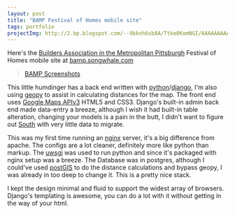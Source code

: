```yaml
---
layout: post
title: "BAMP Festival of Homes mobile site"
tags: portfolio
projectImg: http://2.bp.blogspot.com/--9bknh6sbAA/Ttke0KomNGI/AAAAAAAAAz0/On-M0zfzX5U/s320/BAMP-screenshots_01.jpg
---
```



Here's the [Builders Association in the Metropolitan Pittsburgh](http://www.pghhomebuilders.com/) Festival of Homes mobile site at [bamp.songwhale.com](http://bamp.songwhale.com)<!--more-->

<blockquote class="imgur-embed-pub" lang="en" data-id="a/b97pg"><a href="//imgur.com/a/b97pg">BAMP Screenshots</a></blockquote><script async src="//s.imgur.com/min/embed.js" charset="utf-8"></script>

This little humdinger has a back end written with
[python](http://python.org/)/[django](https://www.djangoproject.com/), I'm
also using [geopy](http://code.google.com/p/geopy/) to assist in calculating
distances for the map. The front end uses [Google Maps
APIv3](http://code.google.com/apis/maps/documentation/javascript/) HTML5 and
CSS3. Django's built-in admin back end made data-entry a breeze, although I
wish it had built-in table alteration, changing your models is a pain in the
butt, I didn't want to figure out [South](http://south.aeracode.org/) with
very little data to migrate.

This was my first time running an [nginx](http://nginx.org/) server, it's a
big difference from apache. The configs are a lot cleaner, definitely more
like python than markup. The [uwsgi](http://projects.unbit.it/uwsgi/) was used
to run python and since it's packaged with nginx setup was a breeze. The
Database was in postgres, although I could've used
[postGIS](http://postgis.refractions.net/) to do the distance calculations and
bypass geopy, I was already in too deep to change it. This is a pretty nice
stack.

I kept the design minimal and fluid to support the widest array of browsers.
Django's templating is awesome, you can do a lot with it without getting in
the way of your html.
